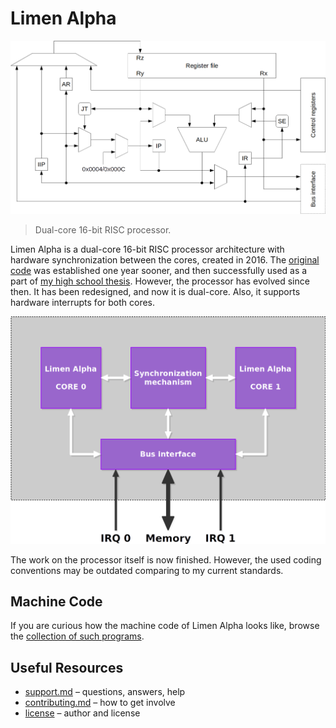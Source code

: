 # Limen Alpha

![Limen Alpha pipeline](doc/img/pipeline.png)

> Dual-core 16-bit RISC processor.

Limen Alpha is a dual-core 16-bit RISC processor architecture with hardware synchronization between the cores, created in 2016. The [original code](https://github.com/dominiksalvet/limen) was established one year sooner, and then successfully used as a part of [my high school thesis](https://github.com/dominiksalvet/high-school-thesis). However, the processor has evolved since then. It has been redesigned, and now it is dual-core. Also, it supports hardware interrupts for both cores.

![Limen Alpha processor](doc/img/processor.png)

The work on the processor itself is now finished. However, the used coding conventions may be outdated comparing to my current standards.

## Machine Code

If you are curious how the machine code of Limen Alpha looks like, browse the [collection of such programs](sw).

## Useful Resources

* [support.md](support.md) – questions, answers, help
* [contributing.md](contributing.md) – how to get involve
* [license](license) – author and license
